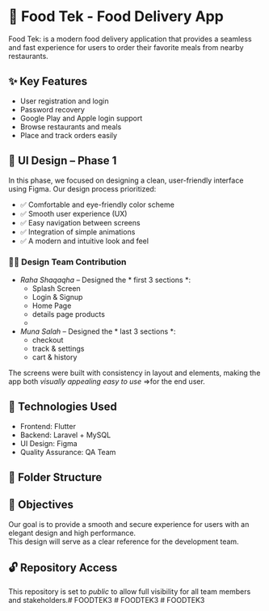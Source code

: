 # 🍔 Food Tek - Food Delivery App

Food Tek: is a modern food delivery application that provides a seamless and fast experience for users
to order their favorite meals from nearby restaurants.

## ✨ Key Features
- User registration and login
- Password recovery
- Google Play and Apple login support
- Browse restaurants and meals
- Place and track orders easily

## 🎨 UI Design – Phase 1
In this phase, we focused on designing a clean, user-friendly interface using Figma.
Our design process prioritized:

- ✅ Comfortable and eye-friendly color scheme
- ✅ Smooth user experience (UX)
- ✅ Easy navigation between screens
- ✅ Integration of simple animations
- ✅ A modern and intuitive look and feel

### 👩‍💻 Design Team Contribution

- *Raha Shaqaqha* – Designed the * first 3 sections *:
    - Splash Screen
    - Login & Signup
    - Home Page
    - details page products
    -
- *Muna Salah* – Designed the * last 3 sections *:
    - checkout
    - track & settings
    -  cart & history

The screens were built with consistency in layout and elements, making the app both
*visually appealing*
*easy to use*
=>for the end user.

## 🚀 Technologies Used
- Frontend: Flutter
- Backend: Laravel + MySQL
- UI Design: Figma
- Quality Assurance: QA Team

## 📁 Folder Structure


## 📌 Objectives

Our goal is to provide a smooth and secure experience for users with an elegant design and high performance.  
This design will serve as a clear reference for the development team.

## 🔓 Repository Access

This repository is set to *public* to allow full visibility for all team members and stakeholders.#   F O O D T E K 3  
 #   F O O D T E K 3  
 #   F O O D T E K 3  
 
